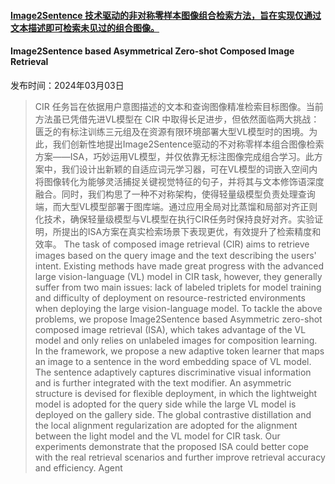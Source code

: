#### [Image2Sentence 技术驱动的非对称零样本图像组合检索方法，旨在实现仅通过文本描述即可检索未见过的组合图像。](https://arxiv.org/abs/2403.01431)
#### Image2Sentence based Asymmetrical Zero-shot Composed Image Retrieval
发布时间：2024年03月03日
> CIR 任务旨在依据用户意图描述的文本和查询图像精准检索目标图像。当前方法虽已凭借先进VL模型在 CIR 中取得长足进步，但依然面临两大挑战：匮乏的有标注训练三元组及在资源有限环境部署大型VL模型时的困境。为此，我们创新性地提出Image2Sentence驱动的不对称零样本组合图像检索方案——ISA，巧妙运用VL模型，并仅依靠无标注图像完成组合学习。此方案中，我们设计出新颖的自适应词元学习器，可在VL模型的词嵌入空间内将图像转化为能够灵活捕捉关键视觉特征的句子，并将其与文本修饰语深度融合。同时，我们构思了一种不对称架构，使得轻量级模型负责处理查询端，而大型VL模型部署于图库端。通过应用全局对比蒸馏和局部对齐正则化技术，确保轻量级模型与VL模型在执行CIR任务时保持良好对齐。实验证明，所提出的ISA方案在真实检索场景下表现更优，有效提升了检索精度和效率。
> The task of composed image retrieval (CIR) aims to retrieve images based on the query image and the text describing the users' intent. Existing methods have made great progress with the advanced large vision-language (VL) model in CIR task, however, they generally suffer from two main issues: lack of labeled triplets for model training and difficulty of deployment on resource-restricted environments when deploying the large vision-language model. To tackle the above problems, we propose Image2Sentence based Asymmetric zero-shot composed image retrieval (ISA), which takes advantage of the VL model and only relies on unlabeled images for composition learning. In the framework, we propose a new adaptive token learner that maps an image to a sentence in the word embedding space of VL model. The sentence adaptively captures discriminative visual information and is further integrated with the text modifier. An asymmetric structure is devised for flexible deployment, in which the lightweight model is adopted for the query side while the large VL model is deployed on the gallery side. The global contrastive distillation and the local alignment regularization are adopted for the alignment between the light model and the VL model for CIR task. Our experiments demonstrate that the proposed ISA could better cope with the real retrieval scenarios and further improve retrieval accuracy and efficiency.
Agent